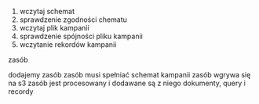 1. wczytaj schemat
2. sprawdzenie zgodności chematu
3. wczytaj plik kampanii
4. sprawdzenie spójności pliku kampanii
5. wczytanie rekordów kampanii


zasób

dodajemy zasób
zasób musi spełniać schemat kampanii
zasób wgrywa się na s3
zasób jest procesowany i dodawane są z niego dokumenty, query i recordy
